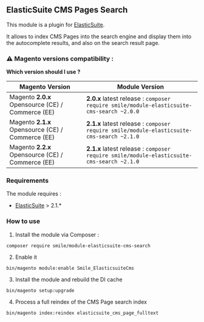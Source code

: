 ## ElasticSuite CMS Pages Search

This module is a plugin for [ElasticSuite](https://github.com/Smile-SA/elasticsuite).

It allows to index CMS Pages into the search engine and display them into the autocomplete results, and also on the search result page.

### ⚠️ Magento versions compatibility :

**Which version should I use ?**

Magento Version                                     | Module Version
----------------------------------------------------|------------------------------------------------------------------------
Magento **2.0.x** Opensource (CE) / Commerce (EE)   |**2.0.x** latest release : ```composer require smile/module-elasticsuite-cms-search ~2.0.0```
Magento **2.1.x** Opensource (CE) / Commerce (EE)   |**2.1.x** latest release : ```composer require smile/module-elasticsuite-cms-search ~2.1.0```
Magento **2.2.x** Opensource (CE) / Commerce (EE)   |**2.1.x** latest release : ```composer require smile/module-elasticsuite-cms-search ~2.1.0```

### Requirements

The module requires :

- [ElasticSuite](https://github.com/Smile-SA/elasticsuite) > 2.1.*

### How to use

1. Install the module via Composer :

``` composer require smile/module-elasticsuite-cms-search ```

2. Enable it

``` bin/magento module:enable Smile_ElasticsuiteCms ```

3. Install the module and rebuild the DI cache

``` bin/magento setup:upgrade ```

4. Process a full reindex of the CMS Page search index

``` bin/magento index:reindex elasticsuite_cms_page_fulltext ```

